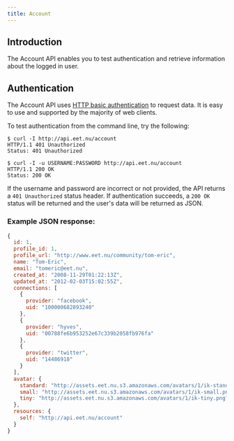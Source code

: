 ```yaml
---
title: Account
---
```


## Introduction

The Account API enables you to test authentication and retrieve information about the logged in user.

## Authentication

The Account API uses [HTTP basic authentication][HTTP Auth] to request data. It is easy to use and supported by the majority of web clients.

To test authentication from the command line, try the following:

~~~
$ curl -I http://api.eet.nu/account
HTTP/1.1 401 Unauthorized
Status: 401 Unauthorized

$ curl -I -u USERNAME:PASSWORD http://api.eet.nu/account
HTTP/1.1 200 OK
Status: 200 OK
~~~

If the username and password are incorrect or not provided, the API returns a `401 Unauthorized` status header. If authentication succeeds, a `200 OK` status will be returned and the user's data will be returned as JSON.

### Example JSON response:

```javascript
{
  id: 1,
  profile_id: 1,
  profile_url: "http://www.eet.nu/community/tom-eric",
  name: "Tom-Eric",
  email: "tomeric@eet.nu",
  created_at: "2008-11-29T01:22:13Z",
  updated_at: "2012-02-03T15:02:55Z",
  connections: [
    {
      provider: "facebook",
      uid: "100000682893240"
    },
    {
      provider: "hyves",
      uid: "00788fe6b953252e67c339b2058fb976fa"
    },
    {
      provider: "twitter",
      uid: "14486918"
    }
  ],
  avatar: {
    standard: "http://assets.eet.nu.s3.amazonaws.com/avatars/1/ik-standard.png?1320445543",
    small: "http://assets.eet.nu.s3.amazonaws.com/avatars/1/ik-small.png?1320445543",
    tiny: "http://assets.eet.nu.s3.amazonaws.com/avatars/1/ik-tiny.png?1320445543"
  },
  resources: {
    self: "http://api.eet.nu/account"
  }
}
```

[HTTP Auth]: http://en.wikipedia.org/wiki/Basic_access_authentication "Basic HTTP Authentication"
